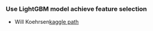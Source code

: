 ### Use LightGBM model achieve feature selection
*  Will Koehrsen[kaggle path](https://www.kaggle.com/willkoehrsen/introduction-to-feature-selection/notebook)